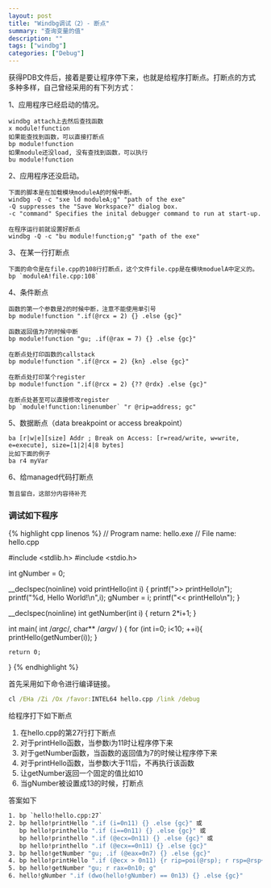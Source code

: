 ```yaml
---
layout: post
title: "Windbg调试（2）- 断点"
summary: "查询变量的值"
description: ""
tags: ["windbg"]
categories: ["Debug"]
---
```


获得PDB文件后，接着是要让程序停下来，也就是给程序打断点。打断点的方式多种多样，自己曾经采用的有下列方式：

1、应用程序已经启动的情况。
```
windbg attach上去然后查找函数
x module!function
如果能查找到函数，可以直接打断点
bp module!function
如果module还没load, 没有查找到函数，可以执行
bu module!function
```

2、应用程序还没启动。

```
下面的脚本是在加载模块moduleA的时候中断。
windbg -Q -c "sxe ld moduleA;g" "path of the exe"
-Q suppresses the "Save Workspace?" dialog box.
-c "command" Specifies the inital debugger command to run at start-up.

在程序运行前就设置好断点
windbg -Q -c "bu module!function;g" "path of the exe" 
```

3、在某一行打断点

```
下面的命令是在file.cpp的108行打断点，这个文件file.cpp是在模块moduelA中定义的。
bp `moduleA!file.cpp:108`
```

4、条件断点
```
函数的第一个参数是2的时候中断，注意不能使用单引号
bp module!function ".if(@rcx = 2) {} .else {gc}"

函数返回值为7的时候中断
bp module!function "gu; .if(@rax = 7) {} .else {gc}"

在断点处打印函数的callstack
bp module!function ".if(@rcx = 2) {kn} .else {gc}"

在断点处打印某个register
bp module!function ".if(@rcx = 2) {?? @rdx} .else {gc}"

在断点处甚至可以直接修改register
bp `module!function:linenumber` "r @rip=address; gc"
```

5、数据断点（data breakpoint or access breakpoint）
```
ba [r|w|e][size] Addr ; Break on Access: [r=read/write, w=write, e=execute], size=[1|2|4|8 bytes]
比如下面的例子
ba r4 myVar

```

6、给managed代码打断点
```
暂且留白，这部分内容待补充
```


### 调试如下程序

{% highlight cpp linenos %}
// Program name: hello.exe
// File name: hello.cpp

#include <stdlib.h>
#include <stdio.h>

int gNumber = 0;

__declspec(noinline)
void printHello(int i)
{
    printf(">> printHello\n");
    printf("%d, Hello World!\n",i);
    gNumber = i;
    printf("<< printHello\n");
}

__declspec(noinline)
int getNumber(int i) {
    return 2*i+1;
}

int
main( int /*argc*/, char** /*argv*/ )
{
    for (int i=0; i<10; ++i){
        printHello(getNumber(i));
    }

    return 0;
}
{% endhighlight %}

首先采用如下命令进行编译链接。
```bat
cl /EHa /Zi /Ox /favor:INTEL64 hello.cpp /link /debug
```

给程序打下如下断点

1. 在hello.cpp的第27行打下断点
2. 对于printHello函数，当参数i为11时让程序停下来
3. 对于getNumber函数，当函数的返回值为7的时候让程序停下来
4. 对于printHello函数，当参数i大于11后，不再执行该函数
5. 让getNumber返回一个固定的值比如10
6. 当gNumber被设置成13的时候，打断点

答案如下

```bat
1. bp `hello!hello.cpp:27`
2. bp hello!printHello ".if (i=0n11) {} .else {gc}" 或
   bp hello!printhello ".if (i==0n11) {} .else {gc}" 或
   bp hello!printhello ".if (@ecx=0n11) {} .else {gc}" 或
   bp hello!printhello ".if (@ecx==0n11) {} .else {gc}"
3. bp hello!getNumber "gu; .if (@eax=0n7) {} .else {gc}"
4. bp hello!printHello ".if (@ecx > 0n11) {r rip=poi(@rsp); r rsp=@rsp+0x8}; gc"
5. bp hello!getNumber "gu; r rax=0n10; g"
6. hello!gNumber ".if (dwo(hello!gNumber) == 0n13) {} .else {gc}"
```






